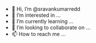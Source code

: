 - 👋 Hi, I’m @sravankumarredd
- 👀 I’m interested in ...
- 🌱 I’m currently learning ...
- 💞️ I’m looking to collaborate on ...
- 📫 How to reach me ...

<!---
sravankumarredd/sravankumarredd is a ✨ special ✨ repository because its `README.md` (this file) appears on your GitHub profile.
You can click the Preview link to take a look at your changes.
--->
